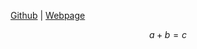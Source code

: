 <!-- Mathjax Support -->
<script type="text/javascript" async
  src="https://cdn.mathjax.org/mathjax/latest/MathJax.js?config=TeX-MML-AM_CHTML">
</script>


[Github](https://github.com/MartingaleField/MartingaleField.github.io) | [Webpage](https://martingalefield.github.io/MachineLearning/)

$$
a+b=c
$$
